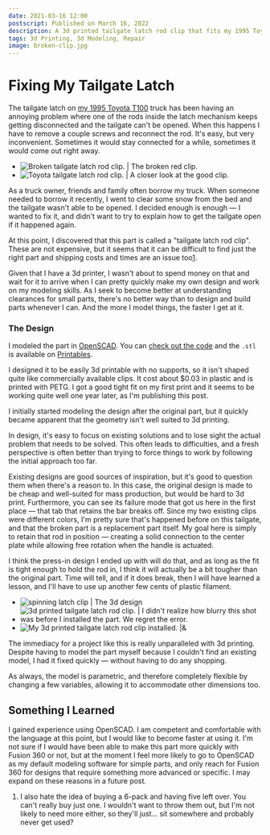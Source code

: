 ```yaml
---
date: 2021-03-16 12:00
postscript: Published on March 16, 2022
description: A 3d printed tailgate latch rod clip that fits my 1995 Toyota T100
tags: 3d Printing, 3d Modeling, Repair
image: broken-clip.jpg
---
```


# Fixing My Tailgate Latch

The tailgate latch on [my 1995 Toyota T100](https://twitter.com/zefhous/status/1418353547729539075)
truck has been having an annoying problem where one of the rods inside the latch
mechanism keeps getting disconnected and the tailgate can't be opened. When this
happens I have to remove a couple screws and reconnect the rod. It's easy, but
very inconvenient. Sometimes it would stay connected for a while, sometimes it
would come out right away.

- ![Broken tailgate latch rod clip. | The broken red clip.](broken-clip.jpg)
- ![Toyota tailgate latch rod clip. | A closer look at the good clip.](intact-clip.jpg)

As a truck owner, friends and family often borrow my truck. When someone needed
to borrow it recently, I went to clear some snow from the bed and the tailgate
wasn't able to be opened. I decided enough is enough — I wanted to fix it, and
didn't want to try to explain how to get the tailgate open if it happened again.

At this point, I discovered that this part is called a "tailgate latch rod
clip". These are not expensive, but it seems that it can be difficult
to find just the right part and shipping costs and times are an issue
too[1](#footnotes).

Given that I have a 3d printer, I wasn't about to spend money on that and wait
for it to arrive when I can pretty quickly make my own design and work on my
modeling skills. As I seek to become better at understanding clearances for
small parts, there's no better way than to design and build parts whenever I
can. And the more I model things, the faster I get at it.

### The Design

I modeled the part in [OpenSCAD](https://www.openscad.org). You can
[check out the code](https://gist.github.com/zef/627e90036cb3d8f6fa40e9f1fe95a4a3)
and the `.stl` is available on
[Printables](https://www.printables.com/model/151460-tailgate-latch-rod-clip).

I designed it to be easily 3d printable with no supports, so it isn't shaped
quite like commercially available clips. It cost about $0.03 in plastic and is
printed with PETG. I got a good tight fit on my first print and it seems to be
working quite well one year later, as I'm publishing this post.

I initially started modeling the design after the original part, but it quickly
became apparent that the geometry isn't well suited to 3d printing.

In design, it's easy to focus on existing solutions and to lose sight the actual
problem that needs to be solved. This often leads to difficulties, and a fresh
perspective is often better than trying to force things to work by following the
initial approach too far.

Existing designs are good sources of inspiration, but it's good to question them
when there's a reason to. In this case, the original design is made to be cheap
and well-suited for mass production, but would be hard to 3d print.
Furthermore, you can see its failure mode that got us here in the first place
— that tab that retains the bar breaks off. Since my two existing clips were
different colors, I'm pretty sure that's happened before on this tailgate, and
that the broken part is a replacement part itself. My goal here is simply to
retain that rod in position — creating a solid connection to the center plate
while allowing free rotation when the handle is actuated.

I think the press-in design I ended up with will do that, and as long as the fit
is tight enough to hold the rod in, I think it will actually be a bit tougher
than the original part. Time will tell, and if it does break, then I will have
learned a lesson, and I'll have to use up another few cents of plastic filament.

- ![spinning latch clip | The 3d design](rotating-clip.gif)
- ![3d printed tailgate latch rod clip. | I didn't realize how blurry this shot was before I installed the part. We regret the error.](3d-printed-clip.jpg)
- ![My 3d printed tailgate latch rod clip installed. |&](printed-clip-installed.jpg)

The immediacy for a project like this is really unparalleled with 3d printing.
Despite having to model the part myself because I couldn't find an existing
model, I had it fixed quickly — without having to do any shopping.

As always, the model is parametric, and therefore completely flexible by changing a few
variables, allowing it to accommodate other dimensions too.

## Something I Learned

I gained experience using OpenSCAD. I am competent and comfortable with the
language at this point, but I would like to become faster at using it. I'm not
sure if I would have been able to make this part more quickly with Fusion 360 or
not, but at the moment I feel more likely to go to OpenSCAD as my default
modeling software for simple parts, and only reach for Fusion 360 for designs
that require something more advanced or specific. I may expand on these reasons
in a future post.


1) I also hate the idea of buying a 6-pack and having five left over. You can't
really buy just one. I wouldn't want to throw them out, but I'm not likely to
need more either, so they'll just... sit somewhere and probably never get used?
